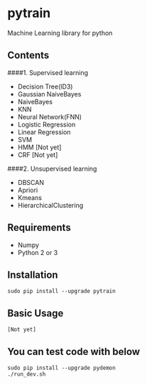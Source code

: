# pytrain

Machine Learning library for python

## Contents
    
####1. Supervised learning

+ Decision Tree(ID3)
+ Gaussian NaiveBayes
+ NaiveBayes
+ KNN
+ Neural Network(FNN)
+ Logistic Regression
+ Linear Regression
+ SVM
+ HMM [Not yet]
+ CRF [Not yet]


####2. Unsupervised learning

+ DBSCAN
+ Apriori
+ Kmeans
+ HierarchicalClustering


## Requirements

 - Numpy
 - Python 2 or 3

## Installation

    sudo pip install --upgrade pytrain
    
## Basic Usage

    [Not yet]

## You can test code with below

    sudo pip install --upgrade pydemon
    ./run_dev.sh
